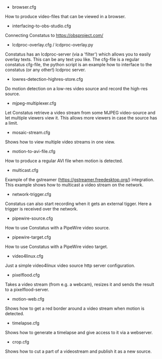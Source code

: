 * browser.cfg

How to produce video-files that can be viewed in a browser.

* interfacing-to-obs-studio.cfg

Connecting Constatus to https://obsproject.com/

* lcdproc-overlay.cfg / lcdproc-overlay.py

Constatus has an lcdproc-server (via a 'filter') which allows you
to easily overlay texts. This can be any text you like.
The cfg-file is a regular constatus cfg-file, the python script
is an example how to interface to the constatus (or any other!)
lcdproc server.

* lowres-detection-highres-store.cfg

Do motion detection on a low-res video source and record the
high-res source.

* mjpeg-multiplexer.cfg

Let Constatus retrieve a video stream from some MJPEG video-source
and let multiple viewers view it. This allows more viewers in case
the source has a limit.

* mosaic-stream.cfg

Shows how to view multiple video streams in one view.

* motion-to-avi-file.cfg

How to produce a regular AVI file when motion is detected.

* multicast.cfg

Example of the gstreamer (https://gstreamer.freedesktop.org/)
integration. This example shows how to multicast a video stream on
the network.

* network-trigger.cfg

Constatus can also start recording when it gets an external
tigger. Here a trigger is received over the network.

* pipewire-source.cfg

How to use Constatus with a PipeWire video source.

* pipewire-target.cfg

How to use Constatus with a PipeWire video target.

* video4linux.cfg

Just a simple video4linux video source http server configuration.

* pixelflood.cfg

Takes a video stream (from e.g. a webcam), resizes it and sends
the result to a pixelflood-server.

* motion-web.cfg

Shows how to get a red border around a video stream when motion
is detected.

* timelapse.cfg

Shows how to generate a timelapse and give access to it via a
webserver.

* crop.cfg

Shows how to cut a part of a videostream and publish it as a
new source.
